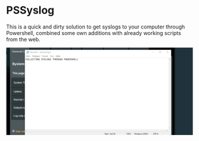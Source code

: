# PSSyslog

This is a quick and dirty solution to get syslogs to your computer through Powershell, combined some own additions with already working scripts from the web.

![TS step 1](img/PSSyslog.gif)

